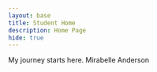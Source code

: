 ```yaml
---
layout: base
title: Student Home 
description: Home Page
hide: true
---
```


My journey starts here. Mirabelle Anderson
